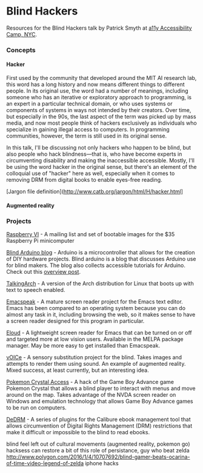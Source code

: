 
# Blind Hackers

Resources for the Blind Hackers talk by Patrick Smyth at [a11y Accessibility Camp, NYC](http://a11ynyc.com/camp/).


### Concepts

#### Hacker

First used by the community that developed around the MIT AI research lab, this word has a long history and now means different things to different people. In its original use, the word had a number of meanings, including someone who has an iterative or exploratory approach to programming, is an expert in a particular technical domain, or who uses systems or components of systems in ways not intended by their creators. Over time, but especially in the 90s, the last aspect of the term was picked up by mass media, and now most people think of hackers exclusively as individuals who specialize in gaining illegal access to computers. In programming communities, however, the term is still used in its original sense.

In this talk, I'll be discussing not only hackers who happen to be blind, but also people who hack blindness—that is, who have become experts in circumventing disability and making the inaccessible accessible. Mostly, I'll be using the word hacker in the original sense, but there's an element of the colloquial use of "hacker" here as well, especially when it comes to removing DRM from digital books to enable eyes-free reading.

[Jargon file definition](http://www.catb.org/jargon/html/H/hacker.html]

#### Augmented reality







### Projects

[Raspberry VI](http://www.raspberryvi.org/stories/index.html) - A mailing list and set of bootable images for the $35 Raspberry Pi minicomputer

[Blind Arduino blog](http://blarbl.blogspot.com/) - Arduino is a microcontroller that allows for the creation of DIY hardware projects. Blind arduino is a blog that discusses Arduino use for blind makers. The blog also collects accessible tutorials for Arduino. Check out this [overview post](http://blarbl.blogspot.com/2015/11/what-is-blind-arduino-blog.html).

[TalkingArch](https://talkingarch.tk/) - A version of the Arch distribution for Linux that boots up with text to speech enabled.

[Emacspeak](http://emacspeak.sourceforge.net/) - A mature screen reader project for the Emacs text editor. Emacs has been compared to an operating system because you can do almost any task in it, including browsing the web, so it makes sense to have a screen reader designed for this program in particular.

[Eloud](https://github.com/smythp/eloud) - A lightweight screen reader for Emacs that can be turned on or off and targeted more at low vision users. Available in the MELPA package manager. May be more easy to get installed than Emacspeak.

[vOICe](https://www.seeingwithsound.com/) - A sensory substitution project for the blind. Takes images and attempts to render them using sound. An example of augmented reality. Mixed success, at least currently, but an interesting idea.

[Pokemon Crystal Access](https://allinaccess.com/pca/) - A hack of the Game Boy Advance game Pokemon Crystal that allows a blind player to interact with menus and move around on the map. Takes advantage of the NVDA screen reader on Windows and emulation technology that allows Game Boy Advance games to be run on computers.

[DeDRM](https://apprenticealf.wordpress.com/) - A series of plugins for the Calibure ebook management tool that allows circumvention of Digital Rights Management (DRM) restrictions that make it difficult or impossible to the blind to read ebooks.


blind feel left out of cultural movements (augmented reality, pokemon go)
hacksess can restore a bit of this
role of persistance, guy who beat zelda http://www.polygon.com/2016/1/4/10707692/blind-gamer-beats-ocarina-of-time-video-legend-of-zelda
iphone hacks
